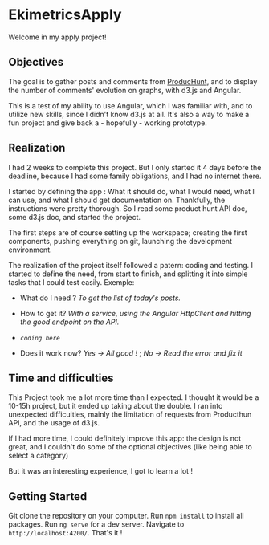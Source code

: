 # EkimetricsApply

Welcome in my apply project!

## Objectives

The goal is to gather posts and comments from [ProducHunt](https://www.producthunt.com/), and to display the number of comments' evolution on graphs, with d3.js and Angular.

This is a test of my ability to use Angular, which I was familiar with, and to utilize new skills, since I didn't know d3.js at all.
It's also a way to make a fun project and give back a - hopefully - working prototype.

## Realization

I had 2 weeks to complete this project. But I only started it 4 days before the deadline, because I had some family obligations, and I had no internet there.

I started by defining the app : What it should do, what I would need, what I can use, and what I should get documentation on.
Thankfully, the instructions were pretty thorough. So I read some product hunt API doc, some d3.js doc, and started the project.

The first steps are of course setting up the workspace; creating the first components, pushing everything on git, launching the development environment.

The realization of the project itself followed a patern: coding and testing. 
I started to define the need, from start to finish, and splitting it into simple tasks that I could test easily.
Exemple: 

* What do I need ? 
*To get the list of today's posts.*

* How to get it?
*With a service, using the Angular HttpClient and hitting the good endpoint on the API.*

* *`coding here`*

* Does it work now?
*Yes &rarr; All good !* ;
*No &rarr; Read the error and fix it*

## Time and difficulties

This Project took me a lot more time than I expected. I thought it would be a 10-15h project, but it ended up taking about the double.
I ran into unexpected difficulties, mainly the limitation of requests from Producthun API, and the usage of d3.js.

If I had more time, I could definitely improve this app: the design is not great, and  I couldn't do some of the optional objectives (like being able to select a category)

But it was an interesting experience, I got to learn a lot ! 
## Getting Started

Git clone the repository on your computer.
Run `npm install` to install all packages. 
Run `ng serve` for a dev server. Navigate to `http://localhost:4200/`. That's it !

